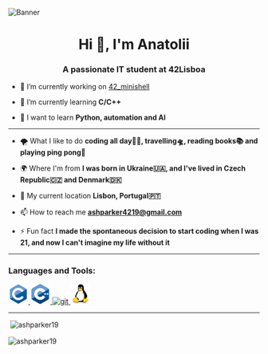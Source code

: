 ![Banner](./images/3e6bd00062f100f6254a7578e2ba5125.jpg)
<h1 align="center">Hi 👋, I'm Anatolii</h1>
<h3 align="center">A passionate IT student at 42Lisboa</h3>



* 🔭 I’m currently working on [42_minishell](https://github.com/AshParker19/42_minishell)

* 🌱 I’m currently learning **C/C++**

* 📔 I want to learn **Python, automation and AI**

---

* 🌪 What I like to do **coding all day👨‍💻, travelling🛸, reading books📚 and playing ping pong🏓**

* 🌍 Where I'm from **I was born in Ukraine🇺🇦, and I've lived in Czech Republic🇨🇿 and Denmark🇩🇰**

* 📍 My current location **Lisbon, Portugal🇵🇹**

* 📫 How to reach me **ashparker4219@gmail.com**

* ⚡ Fun fact **I made the spontaneous decision to start coding when I was 21, and now I can't imagine my life without it**

---

<h3 align="left">Languages and Tools:</h3>
<p align="left"> <a href="https://www.cprogramming.com/" target="_blank" rel="noreferrer"> <img src="https://raw.githubusercontent.com/devicons/devicon/master/icons/c/c-original.svg" alt="c" width="40" height="40"/> </a> <a href="https://www.w3schools.com/cpp/" target="_blank" rel="noreferrer"> <img src="https://raw.githubusercontent.com/devicons/devicon/master/icons/cplusplus/cplusplus-original.svg" alt="cplusplus" width="40" height="40"/> </a> <a href="https://git-scm.com/" target="_blank" rel="noreferrer"> <img src="https://www.vectorlogo.zone/logos/git-scm/git-scm-icon.svg" alt="git" width="40" height="40"/> </a> <a href="https://www.linux.org/" target="_blank" rel="noreferrer"> <img src="https://raw.githubusercontent.com/devicons/devicon/master/icons/linux/linux-original.svg" alt="linux" width="40" height="40"/> </a> </p>

---

<p>&nbsp;<img align="center" src="https://github-readme-stats.vercel.app/api?username=ashparker19&show_icons=true&locale=en" alt="ashparker19" /></p>

<p><img align="center" src="https://github-readme-streak-stats.herokuapp.com/?user=ashparker19&" alt="ashparker19" /></p>
